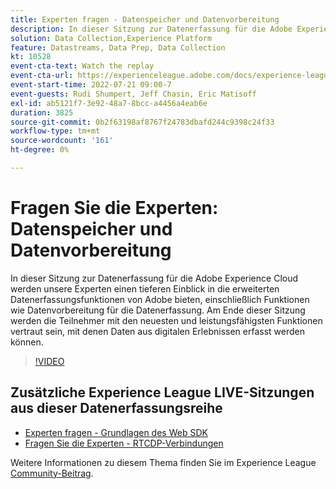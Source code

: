 ```yaml
---
title: Experten fragen - Datenspeicher und Datenvorbereitung
description: In dieser Sitzung zur Datenerfassung für die Adobe Experience Cloud werden unsere Experten einen tieferen Einblick in die erweiterten Datenerfassungsfunktionen von Adobe bieten, einschließlich Funktionen wie Datenvorbereitung für die Datenerfassung. Am Ende dieser Sitzung werden die Teilnehmer mit den neuesten und leistungsfähigsten Funktionen vertraut sein, mit denen Daten aus digitalen Erlebnissen erfasst werden können.
solution: Data Collection,Experience Platform
feature: Datastreams, Data Prep, Data Collection
kt: 10528
event-cta-text: Watch the replay
event-cta-url: https://experienceleague.adobe.com/docs/experience-league-live-events/events/episodes/exl-live-episode-07-21-22.html?lang=en
event-start-time: 2022-07-21 09:00-7
event-guests: Rudi Shumpert, Jeff Chasin, Eric Matisoff
exl-id: ab5121f7-3e92-48a7-8bcc-a4456a4eab6e
duration: 3825
source-git-commit: 0b2f63198af8767f24783dbafd244c9398c24f33
workflow-type: tm+mt
source-wordcount: '161'
ht-degree: 0%

---
```


# Fragen Sie die Experten: Datenspeicher und Datenvorbereitung

In dieser Sitzung zur Datenerfassung für die Adobe Experience Cloud werden unsere Experten einen tieferen Einblick in die erweiterten Datenerfassungsfunktionen von Adobe bieten, einschließlich Funktionen wie Datenvorbereitung für die Datenerfassung. Am Ende dieser Sitzung werden die Teilnehmer mit den neuesten und leistungsfähigsten Funktionen vertraut sein, mit denen Daten aus digitalen Erlebnissen erfasst werden können.

>[!VIDEO](https://video.tv.adobe.com/v/345342/?quality=12&learn=on)

## Zusätzliche Experience League LIVE-Sitzungen aus dieser Datenerfassungsreihe

* [Experten fragen - Grundlagen des Web SDK](exl-live-episode-05-26-22.md)
* [Fragen Sie die Experten - RTCDP-Verbindungen](exl-live-episode-06-23-22.md)

Weitere Informationen zu diesem Thema finden Sie im Experience League [Community-Beitrag](https://experienceleaguecommunities.adobe.com/t5/adobe-experience-platform/aep-community-qna-coffee-break-7-21-22-10-30am-pt-adobe/td-p/461503).

